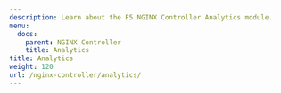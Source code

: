 ```yaml
---
description: Learn about the F5 NGINX Controller Analytics module.
menu:
  docs:
    parent: NGINX Controller
    title: Analytics
title: Analytics
weight: 120
url: /nginx-controller/analytics/
---
```

